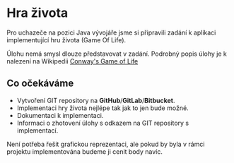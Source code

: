 # Hra života

Pro uchazeče na pozici Java vývojáře jsme si připravili zadání k aplikaci implementující hru života (Game Of Life). 

Úlohu nemá smysl dlouze představovat v zadání. Podrobný popis úlohy je k nalezení na Wikipedii [Conway's Game of Life](https://en.wikipedia.org/wiki/Conway%27s_Game_of_Life)

## Co očekáváme

* Vytvoření GIT repository na **GitHub**/**GitLab**/**Bitbucket**.
* Implementaci hry života nejlépe tak jak to jen bude možné.
* Dokumentaci k implementaci. 
* Informaci o zhotovení úlohy s odkazem na GIT repository s implementací.

Není potřeba řešit grafickou reprezentaci, ale pokud by byla v rámci projektu implementována budeme ji cenit body navíc.
